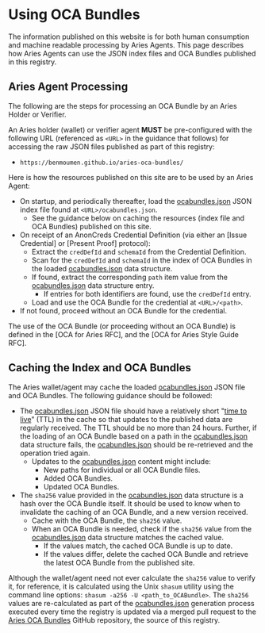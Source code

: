 # Using OCA Bundles

The information published on this website is for both human consumption and machine readable processing by Aries Agents. This
page describes how Aries Agents can use the JSON index files and OCA Bundles published in this registry.

## Aries Agent Processing

The following are the steps for processing an OCA Bundle by an Aries Holder or Verifier.

An Aries holder (wallet) or verifier agent **MUST** be pre-configured with the
following URL (referenced as `<URL>` in the guidance that follows) for accessing
the raw JSON files published as part of this registry:

- `https://benmoumen.github.io/aries-oca-bundles/`

Here is how the resources published on this site are to be used by an Aries Agent:

- On startup, and periodically thereafter, load the [ocabundles.json] JSON index file found at `<URL>/ocabundles.json`.
  - See the guidance below on caching the resources (index file and OCA Bundles) published on this site.
- On receipt of an AnonCreds Credential Definition (via either an [Issue Credential] or [Present Proof] protocol):
  - Extract the `credDefId` and `schemaId` from the Credential Definition.
  - Scan for the `credDefId` and `schemaId` in the index of OCA Bundles in the loaded [ocabundles.json] data structure.
  - If found, extract the corresponding `path` item value from the [ocabundles.json] data structure entry.
    - If entries for both identifiers are found, use the `credDefId` entry.
  - Load and use the OCA Bundle for the credential at `<URL>/<path>`.
- If not found, proceed without an OCA Bundle for the credential.

The use of the OCA Bundle (or proceeding without an OCA Bundle) is defined in the [OCA for Aries RFC], and the [OCA for Aries Style Guide RFC].

## Caching the Index and OCA Bundles

The Aries wallet/agent may cache the loaded [ocabundles.json] JSON file and OCA Bundles. The following guidance should be followed:

- The [ocabundles.json] JSON file should have a relatively short "[time to
  live](https://en.wikipedia.org/wiki/Time_to_live)" (TTL) in the cache so that
  updates to the published data are regularly received. The TTL should be no
  more than 24 hours. Further, if the loading of an OCA Bundle based on a path
  in the [ocabundles.json] data structure fails, the [ocabundles.json] should be
  re-retrieved and the operation tried again.
  - Updates to the [ocabundles.json] content might include:
    - New paths for individual or all OCA Bundle files.
    - Added OCA Bundles.
    - Updated OCA Bundles.
- The `sha256` value provided in the [ocabundles.json] data structure is a hash over the OCA Bundle itself. It should be used to know when to invalidate the caching of an OCA Bundle, and a new version received.
  - Cache with the OCA Bundle, the `sha256` value.
  - When an OCA Bundle is needed, check if the `sha256` value from the [ocabundles.json] data structure matches the cached value.
    - If the values match, the cached OCA Bundle is up to date.
    - If the values differ, delete the cached OCA Bundle and retrieve the latest OCA Bundle from the published site.

Although the wallet/agent need not ever calculate the `sha256` value to verify
it, for reference, it is calculated using the Unix `shasum` utility using the
command line options: `shasum -a256 -U <path_to_OCABundle>`. The `sha256` values
are re-calculated as part of the [ocabundles.json] generation process executed
every time the registry is updated via a merged pull request to the
[Aries OCA Bundles] GitHub repository, the source of this registry.

[Aries OCA Bundles]: https://benmoumen.github.io/aries-oca-bundles/
[ocabundles.json]: ../ocabundles.json

